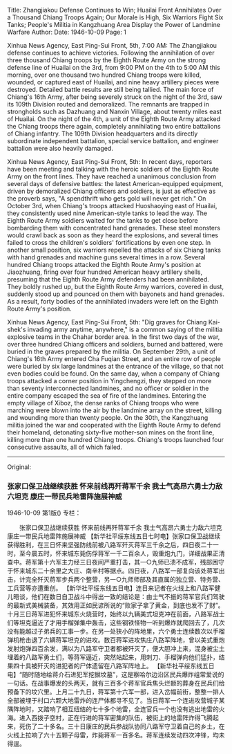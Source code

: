 Title: Zhangjiakou Defense Continues to Win; Huailai Front Annihilates Over a Thousand Chiang Troops Again; Our Morale is High, Six Warriors Fight Six Tanks; People's Militia in Kangzhuang Area Display the Power of Landmine Warfare
Author:
Date: 1946-10-09
Page: 1

Xinhua News Agency, East Ping-Sui Front, 5th, 7:00 AM: The Zhangjiakou defense continues to achieve victories. Following the annihilation of over three thousand Chiang troops by the Eighth Route Army on the strong defense line of Huailai on the 3rd, from 9:00 PM on the 4th to 5:00 AM this morning, over one thousand two hundred Chiang troops were killed, wounded, or captured east of Huailai, and nine heavy artillery pieces were destroyed. Detailed battle results are still being tallied. The main force of Chiang's 16th Army, after being severely struck on the night of the 3rd, saw its 109th Division routed and demoralized. The remnants are trapped in strongholds such as Dazhuang and Nanxin Village, about twenty miles east of Huailai. On the night of the 4th, a unit of the Eighth Route Army attacked the Chiang troops there again, completely annihilating two entire battalions of Chiang infantry. The 109th Division headquarters and its directly subordinate independent battalion, special service battalion, and engineer battalion were also heavily damaged.

Xinhua News Agency, East Ping-Sui Front, 5th: In recent days, reporters have been meeting and talking with the heroic soldiers of the Eighth Route Army on the front lines. They have reached a unanimous conclusion from several days of defensive battles: the latest American-equipped equipment, driven by demoralized Chiang officers and soldiers, is just as effective as the proverb says, "A spendthrift who gets gold will never get rich." On October 3rd, when Chiang's troops attacked Huoshaoying east of Huailai, they consistently used nine American-style tanks to lead the way. The Eighth Route Army soldiers waited for the tanks to get close before bombarding them with concentrated hand grenades. These steel monsters would crawl back as soon as they heard the explosions, and several times failed to cross the children's soldiers' fortifications by even one step. In another small position, six warriors repelled the attacks of six Chiang tanks with hand grenades and machine guns several times in a row. Several hundred Chiang troops attacked the Eighth Route Army's position at Jiaozhuang, firing over four hundred American heavy artillery shells, presuming that the Eighth Route Army defenders had been annihilated. They boldly rushed up, but the Eighth Route Army warriors, covered in dust, suddenly stood up and pounced on them with bayonets and hand grenades. As a result, forty bodies of the annihilated invaders were left on the Eighth Route Army's position.

Xinhua News Agency, East Ping-Sui Front, 5th: "Dig graves for Chiang Kai-shek's invading army anytime, anywhere," is a common saying of the militia explosive teams in the Chahar border area. In the first two days of the war, over three hundred Chiang officers and soldiers, burned and battered, were buried in the graves prepared by the militia. On September 29th, a unit of Chiang's 16th Army entered Cha Fuqian Street, and an entire row of people were buried by six large landmines at the entrance of the village, so that not even bodies could be found. On the same day, when a company of Chiang troops attacked a corner position in Yingchengzi, they stepped on more than seventy interconnected landmines, and no officer or soldier in the entire company escaped the sea of fire of the landmines. Entering the empty village of Xiboz, the dense ranks of Chiang troops who were marching were blown into the air by the landmine array on the street, killing and wounding more than twenty people. On the 30th, the Kangzhuang militia joined the war and cooperated with the Eighth Route Army to defend their homeland, detonating sixty-five mother-son mines on the front line, killing more than one hundred Chiang troops. Chiang's troops launched four consecutive assaults, all of which failed.



<hr /> 

Original: 


### 张家口保卫战继续获胜  怀来前线再歼蒋军千余  我士气高昂六勇士力敌六坦克  康庄一带民兵地雷阵施展神威

1946-10-09
第1版()
专栏：

　　张家口保卫战继续获胜
    怀来前线再歼蒋军千余
    我士气高昂六勇士力敌六坦克
    康庄一带民兵地雷阵施展神威
    【新华社平绥东线五日七时电】张家口保卫战继续获得胜利，在三日怀来坚强防线前被八路军歼灭蒋军三千余之后，四日夜二十一时，至今晨五时，怀来城东毙伤俘蒋军一千二百余人，毁重炮九门，详细战果正清查中。蒋军第十六军主力经三日夜间严重打击，其一○九师已溃不成军，残部困守于怀来城东二十余里之大庄、南辛村等据点。四日夜，八路军一部复向该处蒋军出击，计完全歼灭蒋军步兵两个整营，另一○九师师部及其直属的独立营、特务营、工兵营等亦遭重创。
    【新华社平绥东线五日电】连日来记者在火线上和八路军健儿晤谈，他们在数日自卫战斗中得出一致的结论是：由士气不振的蒋军官兵们驾驶的最新式美械装备，其效用正如民谚所说的“败家子拿了黄金，到底也发不了财”。十月三日蒋军进犯怀来城东火烧营时，始终以九辆美式坦克冲在前面，八路军战士们等坦克逼近了才用手榴弹集中轰击，这些钢铁怪物一听到爆炸就爬回去了，几次没有能越过子弟兵的工事一步。在另一处狭小的阵地里，六个勇士连续数次以手榴弹机枪击退了六辆蒋军坦克的进攻。数百蒋军进攻焦庄八路军阵地，曾以美式重炮发射炮弹四百余发，满以为八路军守卫者都被歼灭了，便大胆冲上来，混身被尘土埋着的八路军勇士们，等蒋军逼近，突然站起来，用刺刀、手榴弹向他们猛扑，结果四十具被歼灭的进犯者的尸体遗留在八路军阵地上。
    【新华社平绥东线五日电】“随时随地给蒋介石进犯军挖掘坟墓”，这是察哈尔边沿区民兵爆炸组常爱说的一句话。在战事爆发的头两天，就有三百多个蒋军官兵焦头烂额的葬身在民兵们给预备下的坟穴里。上月二十九日，蒋军第十六军一部，进入岔幅前街，整整一排人全部被埋于村口六颗大地雷炸的连尸体都寻不见了。当日蒋军一个连进攻营城子某隅阵地时，又踏响了相互纽结的七十多个地雷，全连官兵一个也没有逃出地雷的火海。进入西拨子空村，正在行进的蒋军密集的队伍，被街上的地雷阵炸得飞腾起来，死伤了二十多名。三十日康庄的民兵参战队协同八路军守卫着自己的乡土，在火线上拉响了六十五颗子母雷，炸毙蒋军一百多名。蒋军连续发动四次冲锋，均未得逞。
